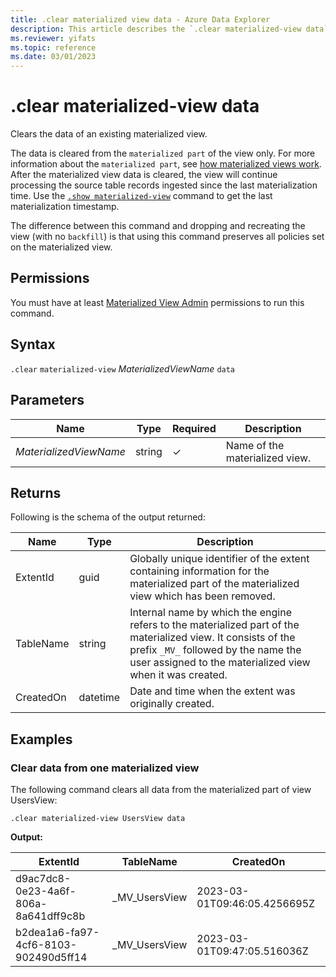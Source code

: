 ```yaml
---
title: .clear materialized view data - Azure Data Explorer
description: This article describes the `.clear materialized-view data` command in Azure Data Explorer.
ms.reviewer: yifats
ms.topic: reference
ms.date: 03/01/2023
---
```

# .clear materialized-view data

Clears the data of an existing materialized view.

The data is cleared from the `materialized part` of the view only. For more information about the  `materialized part`, see [how materialized views work](materialized-view-overview.md#how-materialized-views-work). After the materialized view data is cleared, the view will continue processing the source table records ingested since the last materialization time. Use the [`.show materialized-view`](materialized-view-show-command.md#show-materialized-view) command to get the last materialization timestamp.

The difference between this command and dropping and recreating the view (with no `backfill`) is that using this command preserves all policies set on the materialized view.

## Permissions

You must have at least [Materialized View Admin](../access-control/role-based-access-control.md) permissions to run this command.

## Syntax

`.clear` `materialized-view` *MaterializedViewName* `data`

## Parameters

| Name                   | Type   | Required | Description                    |
|------------------------|--------|----------|--------------------------------|
| *MaterializedViewName* | string | &check;  | Name of the materialized view. |

## Returns

Following is the schema of the output returned:

| Name              | Type     | Description                                                                                                                                                                                                          |
|-------------------|----------|----------------------------------------------------------------------------------------------------------------------------------------------------------------------------------------------------------------------|
| ExtentId          | guid     | Globally unique identifier of the extent containing information for the materialized part of the materialized view which has been removed.                                                                           |
| TableName         | string   | Internal name by which the engine refers to the materialized part of the materialized view. It consists of the prefix `_MV_` followed by the name the user assigned to the materialized view when it was created.    |
| CreatedOn         | datetime | Date and time when the extent was originally created.                                                                                                                                                                |

## Examples

### Clear data from one materialized view

The following command clears all data from the materialized part of view UsersView:

```kusto
.clear materialized-view UsersView data 
```

**Output:**

| ExtentId                             | TableName     | CreatedOn                    |
|--------------------------------------|---------------|------------------------------|
| d9ac7dc8-0e23-4a6f-806a-8a641dff9c8b | _MV_UsersView | 2023-03-01T09:46:05.4256695Z |
| b2dea1a6-fa97-4cf6-8103-902490d5ff14 | _MV_UsersView | 2023-03-01T09:47:05.516036Z  |
